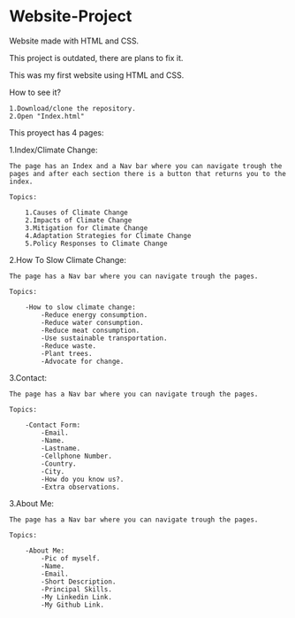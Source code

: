 # Website-Project
Website made with HTML and CSS.

This project is outdated, there are plans to fix it.

This was my first website using HTML and CSS.

How to see it?

    1.Download/clone the repository.
    2.Open "Index.html"

This proyect has 4 pages:


  1.Index/Climate Change:
  
    
    The page has an Index and a Nav bar where you can navigate trough the pages and after each section there is a button that returns you to the index.
    
    Topics:
    
        1.Causes of Climate Change
        2.Impacts of Climate Change
        3.Mitigation for Climate Change
        4.Adaptation Strategies for Climate Change
        5.Policy Responses to Climate Change
      
      
  2.How To Slow Climate Change:
  

  
    The page has a Nav bar where you can navigate trough the pages.
    
    Topics:
    
        -How to slow climate change:
            -Reduce energy consumption.
            -Reduce water consumption.
            -Reduce meat consumption.
            -Use sustainable transportation.
            -Reduce waste.
            -Plant trees.
            -Advocate for change.
      
      
  3.Contact:
  

  
    The page has a Nav bar where you can navigate trough the pages.
    
    Topics:
    
        -Contact Form:
            -Email.
            -Name.
            -Lastname.
            -Cellphone Number.
            -Country.
            -City.
            -How do you know us?.
            -Extra observations.
      
      
  3.About Me:
  

  
    The page has a Nav bar where you can navigate trough the pages.
    
    Topics:
    
        -About Me:
            -Pic of myself.
            -Name.
            -Email.
            -Short Description.
            -Principal Skills.
            -My Linkedin Link.
            -My Github Link.


